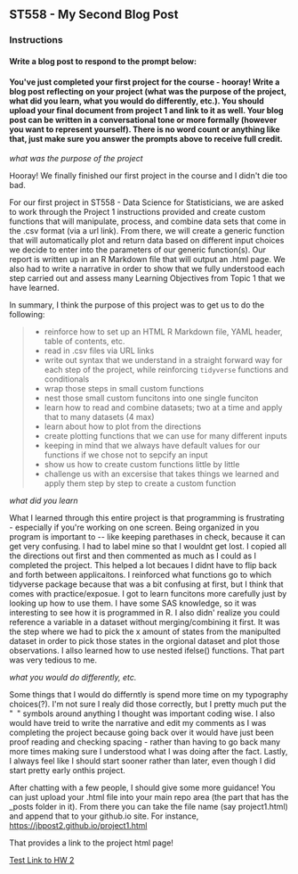 ## ST558 - My Second Blog Post  

### Instructions  
#### Write a blog post to respond to the prompt below:

#### You've just completed your first project for the course - hooray!  Write a blog post reflecting on your project (what was the purpose of the project, what did you learn, what you would do differently, etc.).  You should upload your final document from project 1 and link to it as well. Your blog post can be written in a conversational tone or more formally (however you want to represent yourself).  There is no word count or anything like that, just make sure you answer the prompts above to receive full credit.
   
*what was the purpose of the project*

Hooray! We finally finished our first project in the course and I didn't die too bad. 

For our first project in ST558 - Data Science for Statisticians, we are asked to work through the Project 1 instructions provided and create custom functions that will manipulate, process, and combine data sets that come in the .csv format (via a url link). From there, we will create a generic function that will automatically plot and return data based on different input choices we decide to enter into the parameters of our generic function(s). Our report is written up in an R Markdown file that will output an .html page. We also had to write a narrative in order to show that we fully understood each step carried out and assess many Learning Objectives from Topic 1 that we have learned.

In summary, I think the purpose of this project was to get us to do the following:

> - reinforce how to set up an HTML R Markdown file, YAML header, table of contents, etc. 
> - read in .csv files via URL links
> - write out syntax that we understand in a straight forward way for each step of the project, while reinforcing `tidyverse` functions and conditionals
> - wrap those steps in small custom functions
> - nest those small custom funcitons into one single funciton 
> - learn how to read and combine datasets; two at a time and apply that to many datasets (4 max)
> - learn about how to plot from the directions
> - create plotting functions that we can use for many different inputs
> - keeping in mind that we always have default values for our functions if we chose not to sepcify an input
> - show us how to create custom functions little by little
> - challenge us with an excersise that takes things we learned and apply them step by step to create a custom function

 *what did you learn*
 
What I learned through this entire project is that programming is frustrating - especially if you're working on one screen. Being organized in you program is important to -- like keeping parethases in check, because it can get very confusing. I had to label mine so that I wouldnt get lost. I copied all the directions out first and then commented as much as I could as I completed the project. This helped a lot becaues I didnt have to flip back and forth between applicaitons. I reinforced what functions go to which tidyverse package because that was a bit confusing at first, but I think that comes with practice/exposue. I got to learn funcitons more carefully just by looking up how to use them. I have some SAS knowledge, so it was interesting to see how it is programmed in R. I also didn' realize you could reference a variable in a dataset without merging/combining it first. It was the step where we had to pick the x amount of states from the manipulted dataset in order to pick those states in the orgional dataset and plot those observations. I allso learned how to use nested ifelse() functions. That part was very tedious to me.

*what you would do differently, etc.*

Some things that I would do differntly is spend more time on my typography choices(?). I'm not sure I realy did those correctly, but I pretty much put the "` `" symbols around anything I thought was important coding wise. I also would have treid to write the narrative and edit my comments as I was completing the project because going back over it would have just been proof reading and checking spacing - rather than having to go back many more times making sure I understood what I was doing after the fact. Lastly, I always feel like I should start sooner rather than later, even though I did start pretty early onthis project.

After chatting with a few people, I should give some more guidance! You can just upload your .html file into your main repo area (the part that has the _posts folder in it). From there you can take the file name (say project1.html) and append that to your github.io site. For instance, https://jbpost2.github.io/project1.html

That provides a link to the project html page!

[Test Link to HW 2](magarittenguyen.github.io/ST558_HW2_Magaritte_Nguyen_HTML.html)
